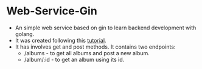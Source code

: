 # Web-Service-Gin

- An simple web service based on gin to learn backend development with golang.
- It was created following this [tutorial](https://go.dev/doc/tutorial/web-service-gin).
- It has involves get and post methods. It contains two endpoints:
  - /albums - to get all albums and post a new album.
  - /album/:id - to get an album using its id.
